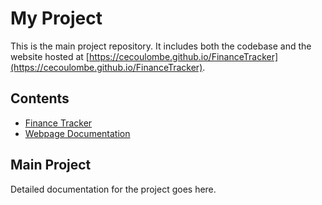 # My Project

This is the main project repository. It includes both the codebase and the website hosted at [https://cecoulombe.github.io/FinanceTracker](https://cecoulombe.github.io/FinanceTracker).

## Contents
- [Finance Tracker](#mFinanceTracker)
- [Webpage Documentation](./README-site.md)

## Main Project
Detailed documentation for the project goes here.
